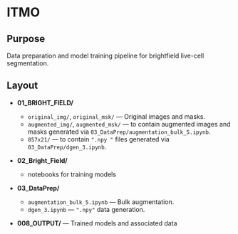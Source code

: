 # ITMO

## Purpose
Data preparation and model training pipeline for brightfield live-cell segmentation.

## Layout
- **01_BRIGHT_FIELD/**
  - `original_img/`, `original_msk/` — Original images and masks.
  - `augmented_img/`, `augmented_msk/` — to contain augmented images and masks generated via `03_DataPrep/augmentation_bulk_5.ipynb`.
  - `857x21/` — to contain `".npy "` files generated via `03_DataPrep/dgen_3.ipynb`.
- **02_Bright_Field/**
  - notebooks for training models
- **03_DataPrep/**
  - `augmentation_bulk_5.ipynb` — Bulk augmentation.
  - `dgen_3.ipynb` — `".npy"` data generation.

- **008_OUTPUT/** — Trained models and associated data

